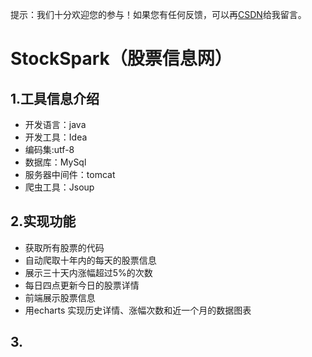 
提示：我们十分欢迎您的参与！如果您有任何反馈，可以再[CSDN](https://blog.csdn.net/weixin_43125410)给我留言。
# StockSpark（股票信息网）
## 1.工具信息介绍
* 开发语言：java
* 开发工具：Idea
* 编码集:utf-8
* 数据库：MySql
* 服务器中间件：tomcat 
* 爬虫工具：Jsoup
## 2.实现功能
* 获取所有股票的代码
* 自动爬取十年内的每天的股票信息
* 展示三十天内涨幅超过5%的次数
* 每日四点更新今日的股票详情
* 前端展示股票信息
* 用echarts 实现历史详情、涨幅次数和近一个月的数据图表
## 3.
